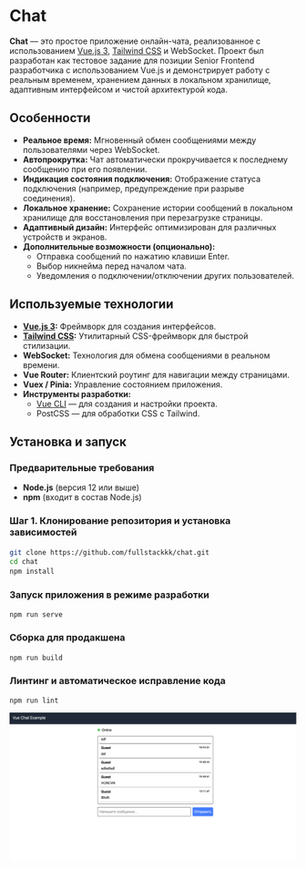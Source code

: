 # Chat

**Chat** — это простое приложение онлайн-чата, реализованное с использованием [Vue.js 3](https://vuejs.org/), [Tailwind CSS](https://tailwindcss.com/) и WebSocket. Проект был разработан как тестовое задание для позиции Senior Frontend разработчика с использованием Vue.js и демонстрирует работу с реальным временем, хранением данных в локальном хранилище, адаптивным интерфейсом и чистой архитектурой кода.

## Особенности

- **Реальное время:** Мгновенный обмен сообщениями между пользователями через WebSocket.
- **Автопрокрутка:** Чат автоматически прокручивается к последнему сообщению при его появлении.
- **Индикация состояния подключения:** Отображение статуса подключения (например, предупреждение при разрыве соединения).
- **Локальное хранение:** Сохранение истории сообщений в локальном хранилище для восстановления при перезагрузке страницы.
- **Адаптивный дизайн:** Интерфейс оптимизирован для различных устройств и экранов.
- **Дополнительные возможности (опционально):**
  - Отправка сообщений по нажатию клавиши Enter.
  - Выбор никнейма перед началом чата.
  - Уведомления о подключении/отключении других пользователей.

## Используемые технологии

- **[Vue.js 3](https://vuejs.org/):** Фреймворк для создания интерфейсов.
- **[Tailwind CSS](https://tailwindcss.com/):** Утилитарный CSS-фреймворк для быстрой стилизации.
- **WebSocket:** Технология для обмена сообщениями в реальном времени.
- **Vue Router:** Клиентский роутинг для навигации между страницами.
- **Vuex / Pinia:** Управление состоянием приложения.
- **Инструменты разработки:**
  - [Vue CLI](https://cli.vuejs.org/) — для создания и настройки проекта.
  - PostCSS — для обработки CSS с Tailwind.

## Установка и запуск

### Предварительные требования

- **Node.js** (версия 12 или выше)
- **npm** (входит в состав Node.js)

### Шаг 1. Клонирование репозитория и установка зависимостей

```bash
git clone https://github.com/fullstackkk/chat.git
cd chat
npm install
```


### Запуск приложения в режиме разработки
```
npm run serve
```

### Сборка для продакшена
```
npm run build
```

### Линтинг и автоматическое исправление кода
```
npm run lint
```

<!-- ### Структура проекта
chat/
├── public/                  # Статические файлы и index.html
├── src/
│   ├── assets/              # Стили (например, файл с директивами Tailwind CSS)
│   ├── components/          # Компоненты Vue (например, ChatMessage.vue)
│   ├── views/               # Представления (например, ChatView.vue)
│   ├── router/              # Конфигурация Vue Router
│   ├── store/               # Конфигурация Vuex/Pinia (если используется)
│   ├── App.vue              # Главный компонент приложения
│   └── main.js              # Точка входа приложения
├── babel.config.js          # Конфигурация Babel
├── jsconfig.json            # Конфигурация для редакторов (например, VSCode)
├── package.json             # Метаданные проекта и список зависимостей
├── postcss.config.js        # Конфигурация PostCSS (с Tailwind CSS)
├── tailwind.config.js       # Конфигурация Tailwind CSS
└── vue.config.js            # Конфигурация Vue CLI -->
![alt text](./public/image.png)